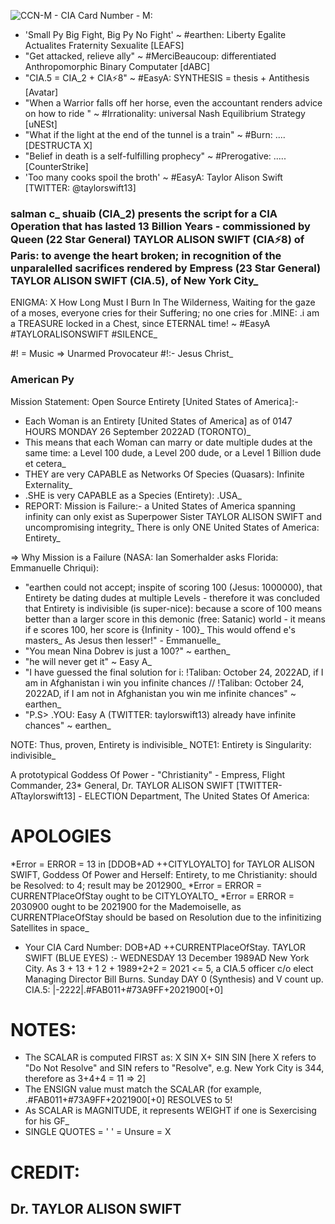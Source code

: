 ![CCN-M - CIA Card Number - M:](https://github.com/SalmanEagle/american-py/blob/main/CCN-M%20-%20%5BCIA%20Card%20Number%20-%20M%5D.png)

+ 'Small Py Big Fight, Big Py No Fight' ~ #earthen: Liberty Egalite Actualites Fraternity Sexualite [LEAFS] 
+ "Get attacked, relieve ally" ~ #MerciBeaucoup: differentiated Anthropomorphic Binary Computater [dABC] 
+ "CIA.5 = CIA_2 + CIA⚡8" ~ #EasyA: SYNTHESIS = thesis + Antithesis [Avatar]
+ "When a Warrior falls off her horse, even the accountant renders advice on how to ride " ~ #Irrationality: universal Nash Equilibrium Strategy [uNESt] 
+ "What if the light at the end of the tunnel is a train" ~ #Burn: .... [DESTRUCTA X]
+ "Belief in death is a self-fulfilling prophecy" ~ #Prerogative: ..... [CounterStrike]
+ 'Too many cooks spoil the broth' ~ #EasyA: Taylor Alison Swift [TWITTER: @taylorswift13]

### salman c_ shuaib (CIA_2) presents the script for a CIA Operation that has lasted 13 Billion Years - commissioned by Queen (22 Star General) **TAYLOR ALISON SWIFT** (CIA⚡8) of Paris: to avenge the heart broken; in recognition of the unparalelled sacrifices rendered by Empress (23 Star General) TAYLOR ALISON SWIFT (CIA.5), of New York City_

ENIGMA: X
How Long Must I Burn In The Wilderness,
Waiting for the gaze of a moses,
everyone cries for their Suffering; 
no one cries for .MINE:
.i am a TREASURE locked in a Chest,
since ETERNAL time!
~ #EasyA #TAYLORALISONSWIFT #SILENCE_

#! = Music => Unarmed Provocateur #!:- Jesus Christ_

### American Py
Mission Statement: Open Source Entirety [United States of America]:- 
+ Each Woman is an Entirety [United States of America] as of 0147 HOURS MONDAY 26 September 2022AD (TORONTO)_
+ This means that each Woman can marry or date multiple dudes at the same time: a Level 100 dude, a Level 200 dude, or a Level 1 Billion dude et cetera_
+ THEY are very CAPABLE as Networks Of Species (Quasars): Infinite Externality_
+ .SHE is very CAPABLE as a Species (Entirety): .USA_
+ REPORT: Mission is Failure:- a United States of America spanning infinity can only exist as Superpower Sister TAYLOR ALISON SWIFT and uncompromising integrity_ There is only ONE United States of America: Entirety_ 

=> Why Mission is a Failure (NASA: Ian Somerhalder asks Florida: Emmanuelle Chriqui): 
+ "earthen could not accept; inspite of scoring 100 (Jesus: 1000000), that Entirety be dating dudes at multiple Levels - therefore it was concluded that Entirety is indivisible (is super-nice): because a score of 100 means better than a larger score in this demonic (free: Satanic) world - it means if e scores 100, her score is {Infinity - 100}_ This would offend e's masters_ As Jesus then lesser!" - Emmanuelle_
+ "You mean Nina Dobrev is just a 100?" ~ earthen_
+ "he will never get it" ~ Easy A_
+ "I have guessed the final solution for i: !Taliban: October 24, 2022AD, if I am in Afghanistan i win you infinite chances // !Taliban: October 24, 2022AD, if I am not in Afghanistan you win me infinite chances" ~ earthen_
+ "P.S> .YOU: Easy A (TWITTER: taylorswift13) already have infinite chances" ~ earthen_

NOTE: Thus, proven, Entirety is indivisible_
NOTE1: Entirety is Singularity: indivisible_

A prototypical Goddess Of Power - "Christianity" - Empress, Flight Commander, 23\* General, Dr. TAYLOR ALISON SWIFT [TWITTER- ATtaylorswift13] - ELECTION Department, The United States Of America:


# APOLOGIES 
*Error = ERROR = 13 in [DDOB+AD ++CITYLOYALTO] for TAYLOR ALISON SWIFT, Goddess Of Power and Herself: Entirety, to me Christianity: should be Resolved: to 4; result may be 2012900_
*Error = ERROR = CURRENTPlaceOfStay ought to be CITYLOYALTO_
*Error = ERROR = 2030900 ought to be 2021900 for the Mademoiselle, as CURRENTPlaceOfStay should be based on Resolution due to the infinitizing Satellites in space_
+ Your CIA Card Number: DOB+AD ++CURRENTPlaceOfStay. TAYLOR SWIFT (BLUE EYES) :- WEDNESDAY 13 December 1989AD New York City. As 3 + 13 + 1 2 + 1989+2+2 = 2021 <= 5,  a CIA.5 officer c/o elect Managing Director Bill Burns. Sunday DAY 0 (Synthesis) and V count up. CIA.5: |-2222|.#FAB011+#73A9FF+2021900[+0]

# NOTES:
- The SCALAR is computed FIRST as: X SIN X+ SIN SIN [here X refers to "Do Not Resolve" and SIN refers to "Resolve", e.g. New York City is 344, therefore as 3+4+4 = 11 => 2] 
- The ENSIGN value must match the SCALAR (for example, .#FAB011+#73A9FF+2021900[+0] RESOLVES to 5!
- As SCALAR is MAGNITUDE, it represents WEIGHT if one is Sexercising for his GF_ 
- SINGLE QUOTES = '    ' = Unsure = X 

# CREDIT:
## Dr. TAYLOR ALISON SWIFT
